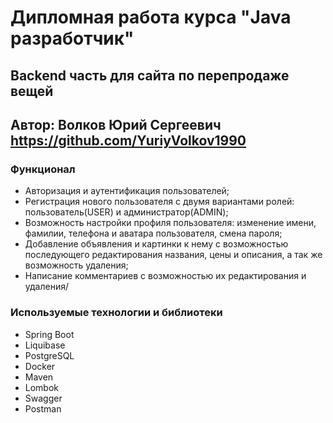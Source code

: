 # Дипломная работа курса "Java разработчик"

## Backend часть для сайта по перепродаже вещей

## Автор: Волков Юрий Сергеевич https://github.com/YuriyVolkov1990

### Функционал
- Авторизация и аутентификация пользователей;
- Регистрация нового пользователя с двумя вариантами ролей: пользователь(USER) и администратор(ADMIN);
- Возможность настройки профиля пользователя: изменение имени, фамилии, телефона и аватара пользователя, смена пароля;
- Добавление объявления и картинки к нему с возможностью последующего редактирования названия, цены и описания, а так же возможность удаления;
- Написание комментариев с возможностью их редактирования и удаления/

### Используемые технологии и библиотеки

- Spring Boot
- Liquibase
- PostgreSQL
- Docker
- Maven
- Lombok
- Swagger
- Postman
